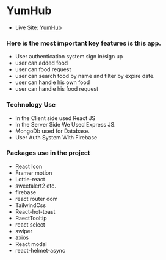 # YumHub

- Live Site: [YumHub](https://yumhub-c06d7.web.app/)

### Here is the most important key features is this app.

- User authentication system sign in/sign up
- user can added food
- user can food request
- user can search food by name and filter by expire date.
- user can handle his own food
- user can handle his food request

  
### Technology Use

- In the Client side used React JS
- In the Server Side We Used Express JS.
- MongoDb used for Database.
- User Auth System With Firebase

### Packages use in the project

- React Icon
- Framer motion
- Lottie-react
- sweetalert2 etc.
- firebase
- react router dom
- TailwindCss
- React-hot-toast
- RaectTooltip
- react select
- swiper
- axios
- React modal
- react-helmet-async
  



